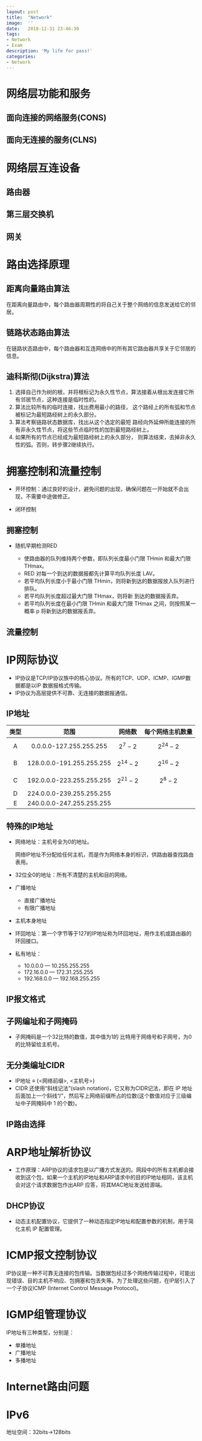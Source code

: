 ```yaml
---
layout:	post
title:	"Network"
image:	''
date:	2018-12-31 23:46:30
tags:	
- Network
- Exam
description: 'My life for pass!'
categories:
- Network
---
```


<script type="text/javascript" src="../MathJax/MathJax.js?config=default"></script>

# 网络层功能和服务

## 面向连接的网络服务(CONS)

## 面向无连接的服务(CLNS)

# 网络层互连设备

## 路由器

## 第三层交换机

## 网关

# 路由选择原理

## 距离向量路由算法

在距离向量路由中，每个路由器周期性的将自己关于整个网络的信息发送给它的邻居。

## 链路状态路由算法

在链路状态路由中，每个路由器和互连网络中的所有其它路由器共享关于它邻居的信息。

## 迪科斯彻(Dijkstra)算法

1. 选择自己作为树的根，并将根标记为永久性节点，算法接着从根出发连接它所有邻居节点，这种连接是临时性的。 
2. 算法比较所有的临时连接，找出费用最小的路径， 这个路经上的所有弧和节点被标记为最短路经树上的永久部分。 
3. 算法考察链路状态数据库，找出从这个选定的最短 路经向外延伸所能连接的所有非永久性节点，将这些节点临时性的加到最短路经树上。 
4. 如果所有的节点已经成为最短路经树上的永久部分， 则算法结束，去掉非永久性的弧。否则，转步骤2继续执行。 

# 拥塞控制和流量控制

* 开环控制：通过良好的设计，避免问题的出现，确保问题在一开始就不会出现，不需要中途做修正。

* 闭环控制

## 拥塞控制

* 随机早期检测RED

  * 使路由器的队列维持两个参数，即队列长度最小门限 THmin 和最大门限 THmax。
  *  RED 对每一个到达的数据报都先计算平均队列长度 LAV。
  * 若平均队列长度小于最小门限 THmin，则将新到达的数据报放入队列进行排队。

  - 若平均队列长度超过最大门限 THmax，则将新 到达的数据报丢弃。 
  - 若平均队列长度在最小门限 THmin 和最大门限 THmax 之间，则按照某一概率 p 将新到达的数据报丢弃。

## 流量控制

# IP网际协议 

* IP协议是TCP/IP协议族中的核心协议。所有的TCP、UDP、ICMP、IGMP数据都是以IP 数据报格式传输。 
* IP协议为高层提供不可靠、无连接的数据报通信。 

## IP地址

| 类型 |           范围            |    网络数    | 每个网络主机数量 |
| :--: | :-----------------------: | :----------: | :--------------: |
|  A   |  0.0.0.0-127.255.255.255  |  $$2^7-2$$   |   $$2^{24}-2$$   |
|  B   | 128.0.0.0-191.255.255.255 | $$2^{14}-2$$ |   $$2^{16}-2$$   |
|  C   | 192.0.0.0-223.255.255.255 | $$2^{21}-2$$ |    $$2^8-2$$     |
|  D   | 224.0.0.0-239.255.255.255 |              |                  |
|  E   | 240.0.0.0-247.255.255.255 |              |                  |

## 特殊的IP地址

* 网络地址：主机号全为0的地址。

  网络IP地址不分配给任何主机，而是作为网络本身的标识，供路由器查找路由表用。

* 32位全0的地址：所有不清楚的主机和目的网络。

* 广播地址

  * 直接广播地址
  * 有限广播地址

* 主机本身地址
* 环回地址：第一个字节等于127的IP地址称为环回地址，用作主机或路由器的环回接口。
* 私有地址：
  * 10.0.0.0 — 10.255.255.255
  * 172.16.0.0 — 172.31.255.255
  * 192.168.0.0 — 192.168.255.255

## IP报文格式

## 子网编址和子网掩码

- 子网掩码是一个32比特的数值，其中值为1的 比特用于网络号和子网号，为0的比特留给主机号。 

## 无分类编址CIDR

* IP地址 ≡ {<网络前缀>, <主机号>}
* CIDR 还使用“斜线记法”(slash notation)，它又称为CIDR记法，即在 IP 地址后面加上一个斜线“/”，然后写上网络前缀所占的位数(这个数值对应于三级编址中子网掩码中 1 的个数)。

## IP路由选择

# ARP地址解析协议

* 工作原理：ARP协议的请求包是以广播方式发送的。网段中的所有主机都会接收到这个包，如果一个主机的IP地址和ARP请求中的目的IP地址相同，该主机会对这个请求数据包作出ARP 应答，将其MAC地址发送给源端。

## DHCP协议

- 动态主机配置协议，它提供了一种动态指定IP地址和配置参数的机制，用于简化主机 IP 配置管理。 

# ICMP报文控制协议

IP协议是一种不可靠无连接的包传输。当数据包经过多个网络传输过程中，可能出现错误、目的主机不响应、包拥塞和包丢失等。为了处理这些问题，在IP层引入了一个子协议ICMP (Internet Control Message Protocol)。

# IGMP组管理协议

IP地址有三种类型，分别是：

* 单播地址
* 广播地址
* 多播地址 

# Internet路由问题

# IPv6

地址空间：32bits->128bits